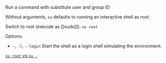 Run a command with substitute user and group ID

Without arguments, `su` defaults to running an interactive shell as root.

Switch to root (execute as [[sudo]]): `su root`

Options:
- `-`, `-l`, `--login` Start the shell as a login shell simulating the environment.

[`su root` vs `su -`](https://unix.stackexchange.com/a/15613)
